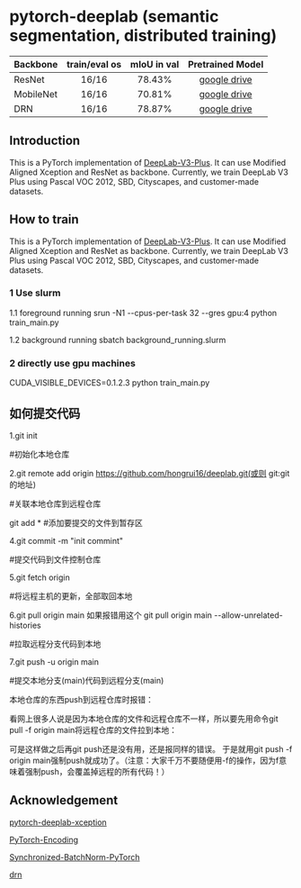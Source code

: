 # pytorch-deeplab (semantic segmentation, distributed training)


| Backbone  | train/eval os  |mIoU in val |Pretrained Model|
| :-------- | :------------: |:---------: |:--------------:|
| ResNet    | 16/16          | 78.43%     | [google drive](https://drive.google.com/open?id=1NwcwlWqA-0HqAPk3dSNNPipGMF0iS0Zu) |
| MobileNet | 16/16          | 70.81%     | [google drive](https://drive.google.com/open?id=1G9mWafUAj09P4KvGSRVzIsV_U5OqFLdt) |
| DRN       | 16/16          | 78.87%     | [google drive](https://drive.google.com/open?id=131gZN_dKEXO79NknIQazPJ-4UmRrZAfI) |

## Introduction
This is a PyTorch implementation of [DeepLab-V3-Plus](https://arxiv.org/pdf/1802.02611). It
can use Modified Aligned Xception and ResNet as backbone. Currently, we train DeepLab V3 Plus
using Pascal VOC 2012, SBD, Cityscapes, and customer-made datasets.

## How to train
This is a PyTorch implementation of [DeepLab-V3-Plus](https://arxiv.org/pdf/1802.02611). It
can use Modified Aligned Xception and ResNet as backbone. Currently, we train DeepLab V3 Plus
using Pascal VOC 2012, SBD, Cityscapes, and customer-made datasets.
### 1 Use slurm
1.1 foreground running
srun -N1 --cpus-per-task 32 --gres gpu:4 python train_main.py

1.2 background running
sbatch background_running.slurm
### 2 directly use gpu machines
CUDA_VISIBLE_DEVICES=0.1.2.3 python train_main.py

## 如何提交代码
1.git init

#初始化本地仓库

2.git remote add origin https://github.com/hongrui16/deeplab.git(或则 git:git的地址)

#关联本地仓库到远程仓库

git add *
#添加要提交的文件到暂存区

4.git commit -m "init commint"

#提交代码到文件控制仓库

5.git fetch origin

#将远程主机的更新，全部取回本地

6.git pull origin main 如果报错用这个 git pull origin main --allow-unrelated-histories

#拉取远程分支代码到本地

7.git push -u origin main

#提交本地分支(main)代码到远程分支(main)

本地仓库的东西push到远程仓库时报错：

看网上很多人说是因为本地仓库的文件和远程仓库不一样，所以要先用命令git pull -f origin main将远程仓库的文件拉到本地：

可是这样做之后再git push还是没有用，还是报同样的错误。 于是就用git push -f origin main强制push就成功了。（注意：大家千万不要随便用-f的操作，因为f意味着强制push，会覆盖掉远程的所有代码！）

## Acknowledgement
[pytorch-deeplab-xception](https://github.com/jfzhang95/pytorch-deeplab-xception.git)

[PyTorch-Encoding](https://github.com/zhanghang1989/PyTorch-Encoding)

[Synchronized-BatchNorm-PyTorch](https://github.com/vacancy/Synchronized-BatchNorm-PyTorch)

[drn](https://github.com/fyu/drn)
